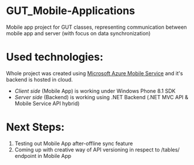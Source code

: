 # GUT_Mobile-Applications
Mobile app project for GUT classes, representing communication between mobile app and server (with focus on data synchronization)

Used technologies:
===
Whole project was created using [Microsoft Azure Mobile Service](https://azure.microsoft.com/en-us/services/app-service/mobile/) and it's backend is hosted in cloud.

* *Client side* (Mobile App) is working under Windows Phone 8.1 SDK
* *Server side* (Backend) is working using .NET Backend (.NET MVC API & Mobile Service API hybrid)

Next Steps:
===
1. Testing out Mobile App after-offline sync feature
2. Coming up with creative way of API versioning in respect to /tables/ endpoint in Mobile App
